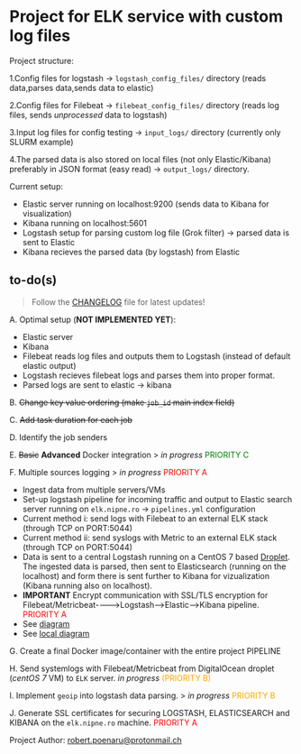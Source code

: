# Project for ELK service with custom log files

Project structure:

1.Config files for logstash -> `logstash_config_files/` directory (reads data,parses data,sends data to elastic)

2.Config files for Filebeat -> `filebeat_config_files/` directory (reads log files, sends *unprocessed* data to logstash)

3.Input log files for config testing -> `input_logs/` directory (currently only SLURM example)

4.The parsed data is also stored on local files (not only Elastic/Kibana) preferably in JSON format (easy read)  -> `output_logs/` directory.


Current setup:
 * Elastic server running on localhost:9200 (sends data to Kibana for visualization)
 * Kibana running on localhost:5601
 * Logstash setup for parsing custom log file (Grok filter) -> parsed data is sent to Elastic
 * Kibana recieves the parsed data (by logstash) from Elastic

## to-do(s)

> Follow the [CHANGELOG](CHANGELOG.md) file for latest updates!

A. Optimal setup (**NOT IMPLEMENTED YET**):
 * Elastic server
 * Kibana
 * Filebeat reads log files and outputs them to Logstash (instead of default elastic output)
 * Logstash recieves filebeat logs and parses them into proper format.
 * Parsed logs are sent to elastic -> kibana

B. ~~Change key value ordering (make `job_id` main index field)~~ 

C. ~~Add task duration for each job~~ 

D. Identify the job senders 

E. ~~Basic~~ **Advanced** Docker integration > *in progress* <span style="color:green"> PRIORITY C

F. Multiple sources logging > *in progress* <span style="color:red"> PRIORITY A
 
 * Ingest data from multiple servers/VMs
 * Set-up logstash pipeline for incoming traffic and output to Elastic search server running on `elk.nipne.ro` -> `pipelines.yml` configuration
 * Current method i: send logs with Filebeat to an external ELK stack (through TCP on PORT:5044)
 * Current method ii: send syslogs with Metric to an external ELK stack (through TCP on PORT:5044)
 * Data is sent to a central Logstash running on a CentOS 7 based [Droplet](www.digitalocean.com). The ingested data is parsed, then sent to Elasticsearch (running on the localhost) and form there is sent further to Kibana for vizualization (Kibana running also on localhost).
 * **IMPORTANT** Encrypt communication with SSL/TLS encryption for Filebeat/Metricbeat---->Logstash-->Elastic-->Kibana pipeline. <span style="color:red"> PRIORITY A
 * See [diagram](https://drive.google.com/file/d/1r5QYCd67KvK9XYAC4NN5SzSBtFVmxniv/view?usp=sharing)
 * See [local diagram](ELKsetupDFCTI.png)

G. Create a final Docker image/container with the entire project PIPELINE

H. Send systemlogs with Filebeat/Metricbeat from DigitalOcean droplet (*centOS 7* VM) to `ELK` server. *in progress* <span style="color:orange">(PRIORITY B)

I. Implement `geoip` into logstash data parsing. > *in progress* <span style="color:orange"> PRIORITY B

J. Generate SSL certificates for securing LOGSTASH, ELASTICSEARCH and KIBANA on the `elk.nipne.ro` machine. <span style="color:red"> PRIORITY A

Project Author: <robert.poenaru@protonmail.ch>